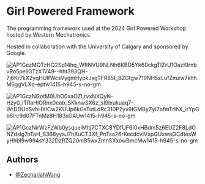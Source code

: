 # Girl Powered Framework

The programming framework used at the 2024 Girl Powered Workshop hosted by Western Mechatronics. 

Hosted in collaboration with the University of Calgary and sponsored by Google.

![AP1GczMQTzHQ2Sp14hq_WftNVU9NLNh6KBD5Yk60ckgTIZrU1OazKlrnbvRo5pellGTzX1V49--hht393QH-7j6Kr7kX2yqHUlfWcsVygmHypkJxgTFR85t_BZGtgw719NH5zLufZmzw7khhM6ggVLXd-eptw1415-h945-s-no-gm](https://github.com/user-attachments/assets/b79b57c2-cfeb-4d14-8689-e6c6fae1a36c)

![AP1GczNGotM0UhO0xaOZLrvxNXQyN-Hzy0_iTRaHIORnx0eab_SKknwSX6z_sI9lxukuaq7-WrDDUoSvhHYlCw2KUUp6kGsTutLdRc310P2yv9IGMByZyI7bfmTrIhX_irYpGb6lrc9d07FTnMz8H183xOAUw1415-h945-s-no-gm](https://github.com/user-attachments/assets/d4c44a2b-f699-4288-8f80-24efa6a79cae)

![AP1GczNirWzFzWb0ysqueiMItj7CTXC8YDfUF6I0xHBdm5z6EUZ2F8LdONZdslg7nTaH_S368yyaJ7hXuCT3Xf_PnTsa26rKecdcvIVxpQUxwaOCdtesWyHhbl9w994sY332DzRZQ20m85wxZmnSXxowBmcMw1415-h945-s-no-gm](https://github.com/user-attachments/assets/328ce2fd-ee3f-40ac-ab8c-20abffda0f4d)

## Authors

- [@ZechariahWang](https://github.com/ZechariahWang)

